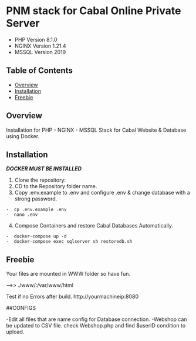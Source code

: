 # PNM stack for Cabal Online Private Server

-  PHP Version 8.1.0
-  NGINX Version 1.21.4
-  MSSQL Version 2019

## Table of Contents

- [Overview](#overview)
- [Installation](#installation)
- [Freebie](#Freebie)

## Overview

Installation for PHP  -  NGINX  - MSSQL Stack for Cabal Website & Database using Docker.

## Installation
***DOCKER MUST BE INSTALLED***
1. Clone the repository:
2. CD to the Repository folder name.
3. Copy .env.example to .env and configure .env & change database with a strong password.
``````
-  cp .env.example .env
-  nano .env
``````

4. Compose Containers and restore Cabal Databases Automatically.
``````
-  docker-compose up -d
-  docker-compose exec sqlserver sh restoredb.sh
``````
## Freebie
Your files are mounted in WWW folder so have fun.

-->> ./www/:/var/www/html

Test if no Errors after build.
http://yourmachineip:8080

##CONFIGS

-Edit all files that are name config for Database connection.
-Webshop can be updated to CSV file. check Webshop.php and find $userID condition to upload.
